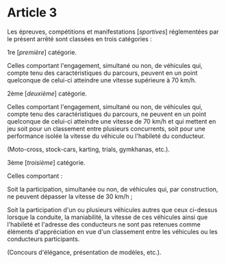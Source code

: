 # Article 3

Les épreuves, compétitions et manifestations [*sportives*] réglementées par le présent arrêté sont classées en trois catégories :

1re [*première*] catégorie.

Celles comportant l'engagement, simultané ou non, de véhicules qui, compte tenu des caractéristiques du parcours, peuvent en un point quelconque de celui-ci atteindre une vitesse supérieure à 70 km/h.

2ème [*deuxième*] catégorie.

Celles comportant l'engagement, simultané ou non, de véhicules qui, compte tenu des caractéristiques du parcours, ne peuvent en un point quelconque de celui-ci atteindre une vitesse de 70 km/h et qui mettent en jeu soit pour un classement entre plusieurs concurrents, soit pour une performance isolée la vitesse du véhicule ou l'habileté du conducteur.

(Moto-cross, stock-cars, karting, trials, gymkhanas, etc.).

3ème [*troisième*] catégorie.

Celles comportant :

Soit la participation, simultanée ou non, de véhicules qui, par construction, ne peuvent dépasser la vitesse de 30 km/h ;

Soit la participation d'un ou plusieurs véhicules autres que ceux ci-dessus lorsque la conduite, la maniabilité, la vitesse de ces véhicules ainsi que l'habileté et l'adresse des conducteurs ne sont pas retenues comme éléments d'appréciation en vue d'un classement entre les véhicules ou les conducteurs participants.

(Concours d'élégance, présentation de modèles, etc.).
